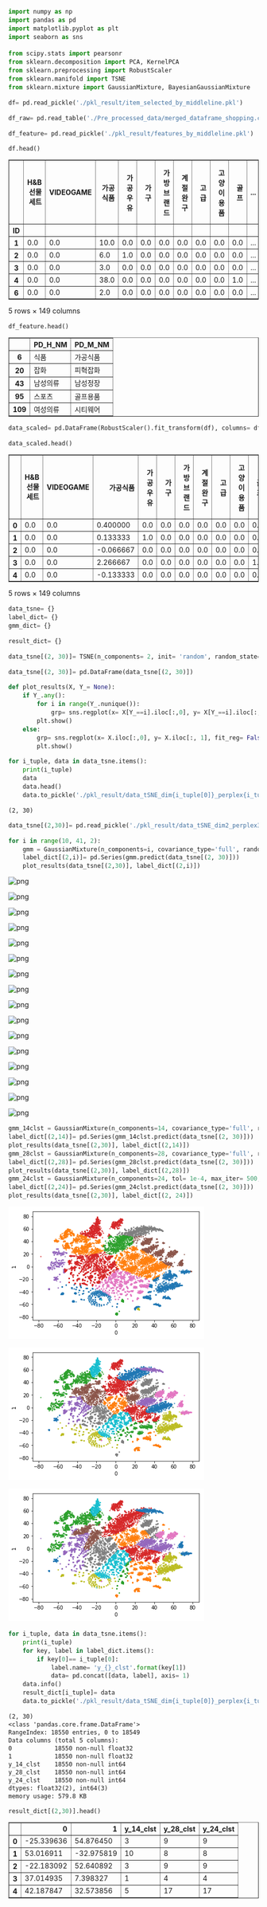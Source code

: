 

```python
import numpy as np
import pandas as pd
import matplotlib.pyplot as plt
import seaborn as sns

from scipy.stats import pearsonr
from sklearn.decomposition import PCA, KernelPCA
from sklearn.preprocessing import RobustScaler
from sklearn.manifold import TSNE
from sklearn.mixture import GaussianMixture, BayesianGaussianMixture
```


```python
df= pd.read_pickle('./pkl_result/item_selected_by_middleline.pkl')
```


```python
df_raw= pd.read_table('./Pre_processed_data/merged_dataframe_shopping.csv', delimiter= ',', encoding='euc-kr')
```


```python
df_feature= pd.read_pickle('./pkl_result/features_by_middleline.pkl')
```


```python
df.head()
```




<div>
<style scoped>
    .dataframe tbody tr th:only-of-type {
        vertical-align: middle;
    }

    .dataframe tbody tr th {
        vertical-align: top;
    }

    .dataframe thead th {
        text-align: right;
    }
</style>
<table border="1" class="dataframe">
  <thead>
    <tr style="text-align: right;">
      <th></th>
      <th>H&amp;B선물세트</th>
      <th>VIDEOGAME</th>
      <th>가공식품</th>
      <th>가공우유</th>
      <th>가구</th>
      <th>가방브랜드</th>
      <th>계절완구</th>
      <th>고급</th>
      <th>고양이용품</th>
      <th>골프</th>
      <th>...</th>
      <th>필기용품</th>
      <th>한방차</th>
      <th>한우선물세트</th>
      <th>해초</th>
      <th>헬스용품</th>
      <th>호주산소고기</th>
      <th>홍인삼</th>
      <th>화과자</th>
      <th>황태</th>
      <th>훼이셜케어</th>
    </tr>
    <tr>
      <th>ID</th>
      <th></th>
      <th></th>
      <th></th>
      <th></th>
      <th></th>
      <th></th>
      <th></th>
      <th></th>
      <th></th>
      <th></th>
      <th></th>
      <th></th>
      <th></th>
      <th></th>
      <th></th>
      <th></th>
      <th></th>
      <th></th>
      <th></th>
      <th></th>
      <th></th>
    </tr>
  </thead>
  <tbody>
    <tr>
      <th>1</th>
      <td>0.0</td>
      <td>0.0</td>
      <td>10.0</td>
      <td>0.0</td>
      <td>0.0</td>
      <td>0.0</td>
      <td>0.0</td>
      <td>0.0</td>
      <td>0.0</td>
      <td>0.0</td>
      <td>...</td>
      <td>0.0</td>
      <td>0.0</td>
      <td>0.0</td>
      <td>0.0</td>
      <td>0.0</td>
      <td>0.0</td>
      <td>0.0</td>
      <td>0.0</td>
      <td>0.0</td>
      <td>0.0</td>
    </tr>
    <tr>
      <th>2</th>
      <td>0.0</td>
      <td>0.0</td>
      <td>6.0</td>
      <td>1.0</td>
      <td>0.0</td>
      <td>0.0</td>
      <td>0.0</td>
      <td>0.0</td>
      <td>0.0</td>
      <td>0.0</td>
      <td>...</td>
      <td>0.0</td>
      <td>0.0</td>
      <td>0.0</td>
      <td>0.0</td>
      <td>0.0</td>
      <td>0.0</td>
      <td>0.0</td>
      <td>0.0</td>
      <td>0.0</td>
      <td>0.0</td>
    </tr>
    <tr>
      <th>3</th>
      <td>0.0</td>
      <td>0.0</td>
      <td>3.0</td>
      <td>0.0</td>
      <td>0.0</td>
      <td>0.0</td>
      <td>0.0</td>
      <td>0.0</td>
      <td>0.0</td>
      <td>0.0</td>
      <td>...</td>
      <td>0.0</td>
      <td>0.0</td>
      <td>0.0</td>
      <td>0.0</td>
      <td>0.0</td>
      <td>4.0</td>
      <td>0.0</td>
      <td>0.0</td>
      <td>0.0</td>
      <td>0.0</td>
    </tr>
    <tr>
      <th>4</th>
      <td>0.0</td>
      <td>0.0</td>
      <td>38.0</td>
      <td>0.0</td>
      <td>0.0</td>
      <td>0.0</td>
      <td>0.0</td>
      <td>0.0</td>
      <td>0.0</td>
      <td>1.0</td>
      <td>...</td>
      <td>0.0</td>
      <td>0.0</td>
      <td>0.0</td>
      <td>0.0</td>
      <td>0.0</td>
      <td>0.0</td>
      <td>0.0</td>
      <td>0.0</td>
      <td>0.0</td>
      <td>0.0</td>
    </tr>
    <tr>
      <th>6</th>
      <td>0.0</td>
      <td>0.0</td>
      <td>2.0</td>
      <td>0.0</td>
      <td>0.0</td>
      <td>0.0</td>
      <td>0.0</td>
      <td>0.0</td>
      <td>0.0</td>
      <td>0.0</td>
      <td>...</td>
      <td>0.0</td>
      <td>0.0</td>
      <td>0.0</td>
      <td>0.0</td>
      <td>0.0</td>
      <td>14.0</td>
      <td>0.0</td>
      <td>1.0</td>
      <td>0.0</td>
      <td>0.0</td>
    </tr>
  </tbody>
</table>
<p>5 rows × 149 columns</p>
</div>




```python
df_feature.head()
```




<div>
<style scoped>
    .dataframe tbody tr th:only-of-type {
        vertical-align: middle;
    }

    .dataframe tbody tr th {
        vertical-align: top;
    }

    .dataframe thead th {
        text-align: right;
    }
</style>
<table border="1" class="dataframe">
  <thead>
    <tr style="text-align: right;">
      <th></th>
      <th>PD_H_NM</th>
      <th>PD_M_NM</th>
    </tr>
  </thead>
  <tbody>
    <tr>
      <th>6</th>
      <td>식품</td>
      <td>가공식품</td>
    </tr>
    <tr>
      <th>20</th>
      <td>잡화</td>
      <td>피혁잡화</td>
    </tr>
    <tr>
      <th>43</th>
      <td>남성의류</td>
      <td>남성정장</td>
    </tr>
    <tr>
      <th>95</th>
      <td>스포츠</td>
      <td>골프용품</td>
    </tr>
    <tr>
      <th>109</th>
      <td>여성의류</td>
      <td>시티웨어</td>
    </tr>
  </tbody>
</table>
</div>




```python
data_scaled= pd.DataFrame(RobustScaler().fit_transform(df), columns= df.columns)
```


```python
data_scaled.head()
```




<div>
<style scoped>
    .dataframe tbody tr th:only-of-type {
        vertical-align: middle;
    }

    .dataframe tbody tr th {
        vertical-align: top;
    }

    .dataframe thead th {
        text-align: right;
    }
</style>
<table border="1" class="dataframe">
  <thead>
    <tr style="text-align: right;">
      <th></th>
      <th>H&amp;B선물세트</th>
      <th>VIDEOGAME</th>
      <th>가공식품</th>
      <th>가공우유</th>
      <th>가구</th>
      <th>가방브랜드</th>
      <th>계절완구</th>
      <th>고급</th>
      <th>고양이용품</th>
      <th>골프</th>
      <th>...</th>
      <th>필기용품</th>
      <th>한방차</th>
      <th>한우선물세트</th>
      <th>해초</th>
      <th>헬스용품</th>
      <th>호주산소고기</th>
      <th>홍인삼</th>
      <th>화과자</th>
      <th>황태</th>
      <th>훼이셜케어</th>
    </tr>
  </thead>
  <tbody>
    <tr>
      <th>0</th>
      <td>0.0</td>
      <td>0.0</td>
      <td>0.400000</td>
      <td>0.0</td>
      <td>0.0</td>
      <td>0.0</td>
      <td>0.0</td>
      <td>0.0</td>
      <td>0.0</td>
      <td>0.0</td>
      <td>...</td>
      <td>0.0</td>
      <td>0.0</td>
      <td>0.0</td>
      <td>0.0</td>
      <td>0.0</td>
      <td>0.0</td>
      <td>0.0</td>
      <td>0.0</td>
      <td>0.0</td>
      <td>0.0</td>
    </tr>
    <tr>
      <th>1</th>
      <td>0.0</td>
      <td>0.0</td>
      <td>0.133333</td>
      <td>1.0</td>
      <td>0.0</td>
      <td>0.0</td>
      <td>0.0</td>
      <td>0.0</td>
      <td>0.0</td>
      <td>0.0</td>
      <td>...</td>
      <td>0.0</td>
      <td>0.0</td>
      <td>0.0</td>
      <td>0.0</td>
      <td>0.0</td>
      <td>0.0</td>
      <td>0.0</td>
      <td>0.0</td>
      <td>0.0</td>
      <td>0.0</td>
    </tr>
    <tr>
      <th>2</th>
      <td>0.0</td>
      <td>0.0</td>
      <td>-0.066667</td>
      <td>0.0</td>
      <td>0.0</td>
      <td>0.0</td>
      <td>0.0</td>
      <td>0.0</td>
      <td>0.0</td>
      <td>0.0</td>
      <td>...</td>
      <td>0.0</td>
      <td>0.0</td>
      <td>0.0</td>
      <td>0.0</td>
      <td>0.0</td>
      <td>4.0</td>
      <td>0.0</td>
      <td>0.0</td>
      <td>0.0</td>
      <td>0.0</td>
    </tr>
    <tr>
      <th>3</th>
      <td>0.0</td>
      <td>0.0</td>
      <td>2.266667</td>
      <td>0.0</td>
      <td>0.0</td>
      <td>0.0</td>
      <td>0.0</td>
      <td>0.0</td>
      <td>0.0</td>
      <td>1.0</td>
      <td>...</td>
      <td>0.0</td>
      <td>0.0</td>
      <td>0.0</td>
      <td>0.0</td>
      <td>0.0</td>
      <td>0.0</td>
      <td>0.0</td>
      <td>0.0</td>
      <td>0.0</td>
      <td>0.0</td>
    </tr>
    <tr>
      <th>4</th>
      <td>0.0</td>
      <td>0.0</td>
      <td>-0.133333</td>
      <td>0.0</td>
      <td>0.0</td>
      <td>0.0</td>
      <td>0.0</td>
      <td>0.0</td>
      <td>0.0</td>
      <td>0.0</td>
      <td>...</td>
      <td>0.0</td>
      <td>0.0</td>
      <td>0.0</td>
      <td>0.0</td>
      <td>0.0</td>
      <td>14.0</td>
      <td>0.0</td>
      <td>1.0</td>
      <td>0.0</td>
      <td>0.0</td>
    </tr>
  </tbody>
</table>
<p>5 rows × 149 columns</p>
</div>




```python
data_tsne= {}
label_dict= {}
gmm_dict= {}
```


```python
result_dict= {}
```


```python
data_tsne[(2, 30)]= TSNE(n_components= 2, init= 'random', random_state= 42, perplexity= 30).fit_transform(data_scaled)
```


```python
data_tsne[(2, 30)]= pd.DataFrame(data_tsne[(2, 30)])
```


```python
def plot_results(X, Y_= None):
    if Y_.any():
        for i in range(Y_.nunique()):
            grp= sns.regplot(x= X[Y_==i].iloc[:,0], y= X[Y_==i].iloc[:, 1], fit_reg= False, scatter_kws= {'s': 2})
        plt.show()
    else:
        grp= sns.regplot(x= X.iloc[:,0], y= X.iloc[:, 1], fit_reg= False, scatter_kws= {'s': 2})
        plt.show()
```


```python
for i_tuple, data in data_tsne.items():
    print(i_tuple)
    data
    data.head()
    data.to_pickle('./pkl_result/data_tSNE_dim{i_tuple[0]}_perplex{i_tuple[1]}.pkl'.format(i_tuple= i_tuple))
```

    (2, 30)
    


```python
data_tsne[(2,30)]= pd.read_pickle('./pkl_result/data_tSNE_dim2_perplex30.pkl')
```


```python
for i in range(10, 41, 2):
    gmm = GaussianMixture(n_components=i, covariance_type='full', random_state= 42).fit(data_tsne[(2, 30)])
    label_dict[(2,i)]= pd.Series(gmm.predict(data_tsne[(2, 30)]))
    plot_results(data_tsne[(2,30)], label_dict[(2,i)])
```


![png](output_15_0.png)



![png](output_15_1.png)



![png](output_15_2.png)



![png](output_15_3.png)



![png](output_15_4.png)



![png](output_15_5.png)



![png](output_15_6.png)



![png](output_15_7.png)



![png](output_15_8.png)



![png](output_15_9.png)



![png](output_15_10.png)



![png](output_15_11.png)



![png](output_15_12.png)



![png](output_15_13.png)



![png](output_15_14.png)



![png](output_15_15.png)



```python
gmm_14clst = GaussianMixture(n_components=14, covariance_type='full', random_state= 42).fit(data_tsne[(2, 30)])
label_dict[(2,14)]= pd.Series(gmm_14clst.predict(data_tsne[(2, 30)]))
plot_results(data_tsne[(2,30)], label_dict[(2,14)])
gmm_28clst = GaussianMixture(n_components=28, covariance_type='full', random_state= 42).fit(data_tsne[(2, 30)])
label_dict[(2,28)]= pd.Series(gmm_28clst.predict(data_tsne[(2, 30)]))
plot_results(data_tsne[(2,30)], label_dict[(2,28)])
gmm_24clst = GaussianMixture(n_components=24, tol= 1e-4, max_iter= 500, covariance_type='full', random_state= 42).fit(data_tsne[(2, 30)])
label_dict[(2,24)]= pd.Series(gmm_24clst.predict(data_tsne[(2, 30)]))
plot_results(data_tsne[(2,30)], label_dict[(2, 24)])
```


![png](output_16_0.png)



![png](output_16_1.png)



![png](output_16_2.png)



```python
for i_tuple, data in data_tsne.items():
    print(i_tuple)
    for key, label in label_dict.items():
        if key[0]== i_tuple[0]:
            label.name= 'y_{}_clst'.format(key[1])
            data= pd.concat([data, label], axis= 1)
    data.info()
    result_dict[i_tuple]= data
    data.to_pickle('./pkl_result/data_tSNE_dim{i_tuple[0]}_perplex{i_tuple[1]}.pkl'.format(i_tuple= i_tuple))
```

    (2, 30)
    <class 'pandas.core.frame.DataFrame'>
    RangeIndex: 18550 entries, 0 to 18549
    Data columns (total 5 columns):
    0            18550 non-null float32
    1            18550 non-null float32
    y_14_clst    18550 non-null int64
    y_28_clst    18550 non-null int64
    y_24_clst    18550 non-null int64
    dtypes: float32(2), int64(3)
    memory usage: 579.8 KB
    


```python
result_dict[(2,30)].head()
```




<div>
<style scoped>
    .dataframe tbody tr th:only-of-type {
        vertical-align: middle;
    }

    .dataframe tbody tr th {
        vertical-align: top;
    }

    .dataframe thead th {
        text-align: right;
    }
</style>
<table border="1" class="dataframe">
  <thead>
    <tr style="text-align: right;">
      <th></th>
      <th>0</th>
      <th>1</th>
      <th>y_14_clst</th>
      <th>y_28_clst</th>
      <th>y_24_clst</th>
    </tr>
  </thead>
  <tbody>
    <tr>
      <th>0</th>
      <td>-25.339636</td>
      <td>54.876450</td>
      <td>3</td>
      <td>9</td>
      <td>9</td>
    </tr>
    <tr>
      <th>1</th>
      <td>53.016911</td>
      <td>-32.975819</td>
      <td>10</td>
      <td>8</td>
      <td>8</td>
    </tr>
    <tr>
      <th>2</th>
      <td>-22.183092</td>
      <td>52.640892</td>
      <td>3</td>
      <td>9</td>
      <td>9</td>
    </tr>
    <tr>
      <th>3</th>
      <td>37.014935</td>
      <td>7.398327</td>
      <td>1</td>
      <td>4</td>
      <td>4</td>
    </tr>
    <tr>
      <th>4</th>
      <td>42.187847</td>
      <td>32.573856</td>
      <td>5</td>
      <td>17</td>
      <td>17</td>
    </tr>
  </tbody>
</table>
</div>


